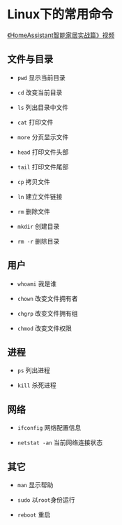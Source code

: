 # Linux下的常用命令

[《HomeAssistant智能家居实战篇》视频](https://study.163.com/course/courseLearn.htm?courseId=1006189053&share=2&shareId=400000000624093#/learn/video?lessonId=1053687149&courseId=1006189053)

## 文件与目录

- `pwd` 显示当前目录

- `cd`  改变当前目录

- `ls`  列出目录中文件

- `cat` 打印文件

- `more`    分页显示文件

- `head`    打印文件头部

- `tail`    打印文件尾部

- `cp`  拷贝文件

- `ln`  建立文件链接

- `rm`  删除文件

- `mkdir`   创建目录

- `rm -r`   删除目录

## 用户

- `whoami`  我是谁

- `chown`   改变文件拥有者

- `chgrp`   改变文件拥有组

- `chmod`   改变文件权限

## 进程

- `ps`  列出进程

- `kill`    杀死进程

## 网络

- `ifconfig`    网络配置信息

- `netstat -an` 当前网络连接状态

## 其它

- `man` 显示帮助

- `sudo`    以`root`身份运行

- `reboot`  重启

